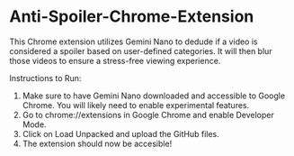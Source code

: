 # Anti-Spoiler-Chrome-Extension
This Chrome extension utilizes Gemini Nano to dedude if a video is considered a spoiler based on user-defined categories. It will then blur those videos to ensure a stress-free viewing experience.

Instructions to Run:
1. Make sure to have Gemini Nano downloaded and accessible to Google Chrome. You will likely need to enable experimental features.
2. Go to chrome://extensions in Google Chrome and enable Developer Mode.
3. Click on Load Unpacked and upload the GitHub files.
4. The extension should now be accesible!
